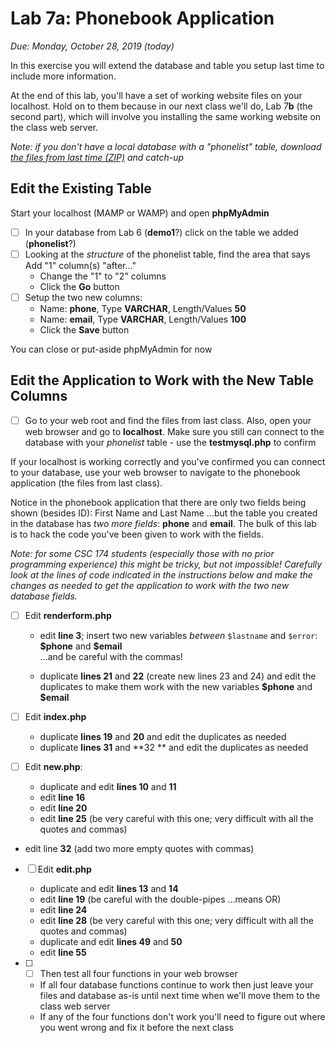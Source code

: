# Lab 7a: Phonebook Application

*Due: Monday, October 28, 2019 (today)* 

In this exercise you will extend the database and table you setup last time to include more information.

At the end of this lab, you'll have a set of working website files on your localhost.  Hold on to them because in our next class we'll do, Lab 7**b** (the second part), which will involve you installing the same working website on the class web server.

*Note: if you don't have a local database with a "phonelist" table, download [the files from last time (ZIP)](../15-php-mysql2/four-functions.zip) and catch-up*

## Edit the Existing Table

Start your localhost (MAMP or WAMP) and open **phpMyAdmin**

- [ ] In your database from Lab 6 (**demo1**?) click on the table we added (**phonelist**?)
- [ ] Looking at the *structure* of the phonelist table, find the area that says Add "1" column(s) "after..."
  - Change the "1" to "2" columns
  - Click the **Go** button
- [ ] Setup the two new columns:
  - Name: **phone**, Type **VARCHAR**, Length/Values **50**
  - Name: **email**, Type **VARCHAR**, Length/Values **100**
  - Click the **Save** button

You can close or put-aside phpMyAdmin for now

## Edit the Application to Work with the New Table Columns

- [ ] Go to your web root and find the files from last class.  Also, open your web browser and go to **localhost**.  Make sure you still can connect to the database with your *phonelist* table - use the **testmysql.php** to confirm

If your localhost is working correctly and you've confirmed you can connect to your database, use your web browser to navigate to the phonebook application (the files from last class).

Notice in the phonebook application that there are only two fields being shown (besides ID): First Name and Last Name ...but the table you created in the database has *two more fields*: **phone** and **email**.  The bulk of this lab is to hack the code you've been given to work with the fields.  

*Note: for some CSC 174 students (especially those with no prior programming experience) this might be tricky, but not impossible! Carefully look at the lines of code indicated in the instructions below and make the changes as needed to get the application to work with the two new database fields.*

- [ ] Edit **renderform.php**

  - edit **line 3**; insert two new variables *between* `$lastname` and `$error`: <br>**\$phone** and **\$email**<br>...and be careful with the commas!

  - duplicate **lines 21** and **22** (create new lines 23 and 24) and edit the duplicates to make them work with the new variables **\$phone** and **\$email**

- [ ] Edit **index.php**
  - duplicate **lines 19** and **20** and edit the duplicates as needed
  - duplicate **lines 31** and **32 ** and edit the duplicates as needed

- [ ] Edit **new.php**:
  
  - duplicate and edit **lines 10** and **11**
  - edit **line 16**
  - edit **line 20**
  - edit **line 25** (be very careful with this one; very difficult with all the quotes and commas)
- edit line **32** (add two more empty quotes with commas)
  
- [ ] Edit **edit.php**
  - duplicate and edit **lines 13** and **14**
  - edit **line 19** (be careful with the double-pipes ...means OR)
  - edit **line 24**
  - edit **line 28** (be very careful with this one; very difficult with all the quotes and commas)
  - duplicate and edit **lines 49** and **50**
  - edit **line 55**

- [ ] - [ ] Then test all four functions in your web browser
  - If all four database functions continue to work then just leave your files and database as-is until next time when we'll move them to the class web server
  - If any of the four functions don't work you'll need to figure out where you went wrong and fix it before the next class



